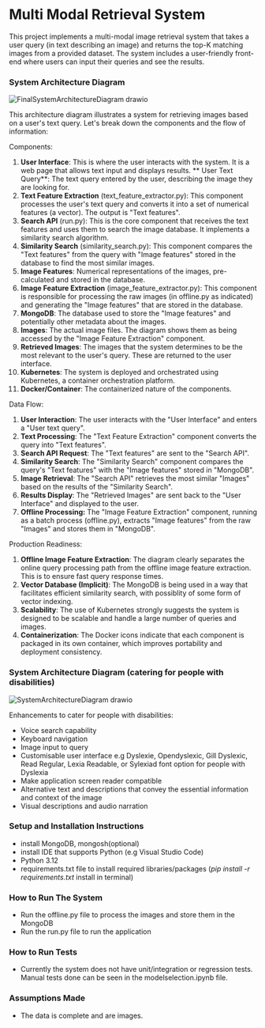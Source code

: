 # Multi Modal Retrieval System

This project implements a multi-modal image retrieval system that takes a user query (in text
describing an image) and returns the top-K matching images from a provided dataset. The
system includes a user-friendly front-end where users can input their queries and see the
results.

### System Architecture Diagram
![FinalSystemArchitectureDiagram drawio](https://github.com/user-attachments/assets/0eedef67-0333-4809-95db-f133edfb82e2)

This architecture diagram illustrates a system for retrieving images based on a user's text query. Let's break down the components and the flow of information:

Components:

1. **User Interface**: This is where the user interacts with the system. It is a web page 
   that allows text input and displays results.
   ** User Text Query**: The text query entered by the user, describing the image they are looking for.
2. **Text Feature Extraction** (text_feature_extractor.py): This component processes the user's text query and converts it into a 
   set of numerical features (a vector). The output is "Text features".
3. **Search API** (run.py): This is the core component that receives the text features and uses them to search 
   the image database. It implements a similarity search algorithm.
4. **Similarity Search** (similarity_search.py): This component compares the "Text features" from the query with "Image features" 
    stored in the database to find the most similar images.
5. **Image Features**: Numerical representations of the images, pre-calculated and stored in the database. 
6. **Image Feature Extraction** (image_feature_extractor.py): This component is responsible for processing the raw images (in offline.py as indicated) 
    and generating the "Image features" that are stored in the database.
7. **MongoDB**: The database used to store the "Image features" and potentially other metadata about the images.
8. **Images**: The actual image files. The diagram shows them as being accessed by the "Image Feature Extraction" component.
9. **Retrieved Images**: The images that the system determines to be the most relevant to the user's query. These 
    are returned to the user interface.
10. **Kubernetes**: The system is deployed and orchestrated using Kubernetes, a container orchestration platform. 
11. **Docker/Container**: The containerized nature of the components.

Data Flow:

1. **User Interaction**: The user interacts with the "User Interface" and enters a "User text query".
2. **Text Processing**: The "Text Feature Extraction" component converts the query into "Text features".
3. **Search API Request**: The "Text features" are sent to the "Search API".
4. **Similarity Search**: The "Similarity Search" component compares the query's "Text features" with the 
    "Image features" stored in "MongoDB".
5. **Image Retrieval**: The "Search API" retrieves the most similar "Images" based on the results of the "Similarity Search".
6. **Results Display**: The "Retrieved Images" are sent back to the "User Interface" and displayed to the user.
7. **Offline Processing:** The "Image Feature Extraction" component, running as a batch process (offline.py), 
    extracts "Image features" from the raw "Images" and stores them in "MongoDB".

Production Readiness:

1. **Offline Image Feature Extraction**: The diagram clearly separates the online query processing path from the offline image feature extraction. This is to ensure fast query response times.
2. **Vector Database (Implicit)**: The MongoDB is being used in a way that facilitates efficient similarity search, with possiblity of some form of vector indexing.
3. **Scalability**: The use of Kubernetes strongly suggests the system is designed to be scalable and handle a large number of queries and images.
4. **Containerization**: The Docker icons indicate that each component is packaged in its own container, which improves portability and deployment consistency.

### System Architecture Diagram (catering for people with disabilities)
![SystemArchitectureDiagram drawio](https://github.com/user-attachments/assets/26e69090-1921-47d5-9d28-7e2efa6fe919)

Enhancements to cater for people with disabilities:
- Voice search capability
- Keyboard navigation
- Image input to query
- Customisable user interface e.g Dyslexie, Opendyslexic, Gill Dyslexic, Read Regular, Lexia Readable, or Sylexiad font option for people with Dyslexia
- Make application screen reader compatible
- Alternative text and descriptions that convey the essential information and context of the image
- Visual descriptions and audio narration

### Setup and Installation Instructions
- install MongoDB, mongosh(optional)
- install IDE that supports Python (e.g Visual Studio Code)
- Python 3.12
- requirements.txt file to install required libraries/packages (_pip install -r requirements.txt_ install in terminal)

### How to Run The System
- Run the offline.py file to process the images and store them in the MongoDB
- Run the run.py file to run the application

### How to Run Tests
- Currently the system does not have unit/integration or regression tests. Manual tests done can be seen in the modelselection.ipynb file.

### Assumptions Made
- The data is complete and are images.
